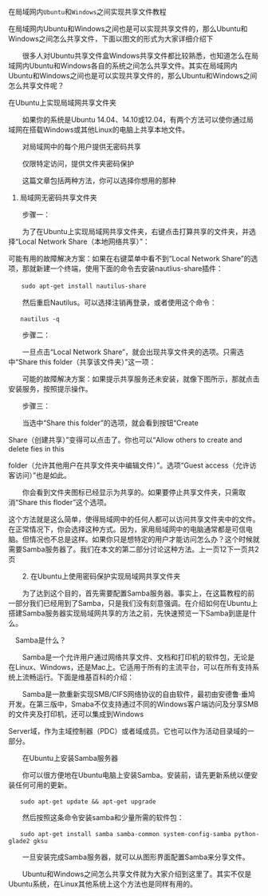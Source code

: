 在局域网内`Ubuntu`和`Windows`之间实现共享文件教程

在局域网内Ubuntu和Windows之间也是可以实现共享文件的，那么Ubuntu和Windows之间怎么共享文件，下面以图文的形式为大家详细介绍下

　　很多人对Ubuntu共享文件盒Windows共享文件都比较熟悉，也知道怎么在局域网内Ubuntu和Windows各自的系统之间怎么共享文件。其实在局域网内Ubuntu和Windows之间也是可以实现共享文件的，那么Ubuntu和Windows之间怎么共享文件呢？

在Ubuntu上实现局域网共享文件夹

　　如果你的系统是Ubuntu 14.04、14.10或12.04，有两个方法可以使你通过局域网在搭载Windows或其他Linux的电脑上共享本地文件。

　　对局域网中的每个用户提供无密码共享

　　仅限特定访问，提供文件夹密码保护

　　这篇文章包括两种方法，你可以选择你想用的那种

1. 局域网无密码共享文件夹

　　步骤一：

　　为了在Ubuntu上实现局域网共享文件夹，右键点击打算共享的文件夹，并选择“Local Network Share（本地网络共享）”：

可能有用的故障解决方案：如果在右键菜单中看不到“Local Network Share”的选项，那就新建一个终端，使用下面的命令去安装nautlius-share插件：

　`　sudo apt-get install nautilus-share`

　　然后重启Nautilus。可以选择注销再登录，或者使用这个命令：

`　　nautilus -q`

　　步骤二：

　　一旦点击“Local Network Share”，就会出现共享文件夹的选项。只需选中“Share this folder（共享该文件夹）”这一项：

　　可能的故障解决方案：如果提示共享服务还未安装，就像下图所示，那就点击安装服务，按照提示操作。

　　步骤三：

　　当选中“Share this folder”的选项，就会看到按钮“Create

Share（创建共享）”变得可以点击了。你也可以“Allow others to create and delete fies in this

folder（允许其他用户在共享文件夹中编辑文件）”。选项“Guest access（允许访客访问）”也是如此。

　　你会看到文件夹图标已经显示为共享的。如果要停止共享文件夹，只需取消“Share this floder”这个选项。

这个方法就是这么简单，使得局域网中的任何人都可以访问共享文件夹中的文件。在正常情况下，你会选择这种方式。因为，家用局域网中的电脑通常都是可信电脑。但情况也不总是这样。如果你只是想特定的用户才能访问怎么办？这个时候就需要Samba服务器了。我们在本文的第二部分讨论这种方法。上一页12下一页共2页

　　2. 在Ubuntu上使用密码保护实现局域网共享文件夹

　　为了达到这个目的，首先需要配置Samba服务器。事实上，在这篇教程的前一部分我们已经用到了Samba，只是我们没有刻意强调。在介绍如何在Ubuntu上搭建Samba服务器实现局域网共享的方法之前，先快速预览一下Samba到底是什么。

　Samba是什么？

　　Samba是一个允许用户通过网络共享文件、文档和打印机的软件包，无论是在Linux、Windows，还是Mac上。它适用于所有的主流平台，可以在所有支持系统上流畅运行。下面是维基百科的介绍：

　　Samba是一款重新实现SMB/CIFS网络协议的自由软件，最初由安德鲁·垂鸠开发。在第三版中，Smaba不仅支持通过不同的Windows客户端访问及分享SMB的文件夹及打印机，还可以集成到Windows

Server域，作为主域控制器（PDC）或者域成员。它也可以作为活动目录域的一部分。

　　在Ubuntu上安装Samba服务器

　　你可以很方便地在Ubuntu电脑上安装Samba。安装前，请先更新系统以便安装任何可用的更新。

`　　sudo apt-get update && apt-get upgrade`

　　然后按照这条命令安装samba和少量所需的软件包：

`　　sudo apt-get install samba samba-common system-config-samba python-glade2 gksu`

　　一旦安装完成Samba服务器，就可以从图形界面配置Samba来分享文件。

　　Ubuntu和Windows之间怎么共享文件就为大家介绍到这里了。其实不仅是Ubuntu系统，在Linux其他系统上这个方法也是同样有用的。
